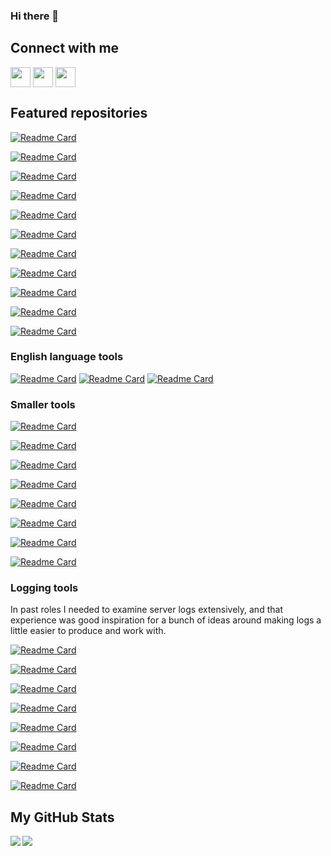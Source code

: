 ### Hi there 👋

<!--
**cjrh/cjrh** is a ✨ _special_ ✨ repository because its `README.md` (this file) appears on your GitHub profile.

Here are some ideas to get you started:

- 🔭 I’m currently working on ...
- 🌱 I’m currently learning ...
- 👯 I’m looking to collaborate on ...
- 🤔 I’m looking for help with ...
- 💬 Ask me about ...
- 📫 How to reach me: ...
- 😄 Pronouns: ...
- ⚡ Fun fact: ...
-->

<h2>Connect with me</h2>
<a href = 'https://pythonomicon.com'> <img width = '32px' align= 'center' src="https://pythonomicon.com/favicon/favicon-32x32.png"/></a> 
<a href = 'https://www.github.com/cjrh'> <img width = '32px' align= 'center' src="https://raw.githubusercontent.com/rahulbanerjee26/githubAboutMeGenerator/main/icons/github.svg"/></a> 
<a href = 'https://www.linkedin.com/in/cjrh'> <img width = '32px' align= 'center' src="https://raw.githubusercontent.com/rahulbanerjee26/githubAboutMeGenerator/main/icons/linked-in-alt.svg"/></a> 

<p></p>

<h2>Featured repositories</h2>

[![Readme Card](https://github-readme-stats.vercel.app/api/pin/?username=cjrh&repo=aiorun&theme=dark)](https://github.com/cjrh/aiorun)

[![Readme Card](https://github-readme-stats.vercel.app/api/pin/?username=cjrh&repo=excitertools&theme=dark)](https://github.com/cjrh/excitertools)

[![Readme Card](https://github-readme-stats.vercel.app/api/pin/?username=cjrh&repo=autoslot&theme=dark)](https://github.com/cjrh/autoslot)

[![Readme Card](https://github-readme-stats.vercel.app/api/pin/?username=cjrh&repo=biodome&theme=dark)](https://github.com/cjrh/biodome)

[![Readme Card](https://github-readme-stats.vercel.app/api/pin/?username=cjrh&repo=coroexecutor&theme=dark)](https://github.com/cjrh/coroexecutor)

[![Readme Card](https://github-readme-stats.vercel.app/api/pin/?username=cjrh&repo=aiomsg&theme=dark)](https://github.com/cjrh/aiomsg)

[![Readme Card](https://github-readme-stats.vercel.app/api/pin/?username=cjrh&repo=lifter&theme=dark)](https://github.com/cjrh/lifter)

[![Readme Card](https://github-readme-stats.vercel.app/api/pin/?username=cjrh&repo=easycython&theme=dark)](https://github.com/cjrh/easycython)

[![Readme Card](https://github-readme-stats.vercel.app/api/pin/?username=cjrh&repo=misu&theme=dark)](https://github.com/cjrh/misu)

[![Readme Card](https://github-readme-stats.vercel.app/api/pin/?username=cjrh&repo=mucro&theme=dark)](https://github.com/cjrh/mucro)

[![Readme Card](https://github-readme-stats.vercel.app/api/pin/?username=cjrh&repo=itertree-rs&theme=dark)](https://github.com/cjrh/itertree-rs)

<h3>English language tools</h3>

[![Readme Card](https://github-readme-stats.vercel.app/api/pin/?username=cjrh&repo=dictomatic&theme=dark)](https://github.com/cjrh/dictomatic)
[![Readme Card](https://github-readme-stats.vercel.app/api/pin/?username=cjrh&repo=thesauromatic&theme=dark)](https://github.com/cjrh/thesauromatic)
[![Readme Card](https://github-readme-stats.vercel.app/api/pin/?username=cjrh&repo=rhymomatic&theme=dark)](https://github.com/cjrh/rhymomatic)

<h3>Smaller tools</h3>

[![Readme Card](https://github-readme-stats.vercel.app/api/pin/?username=cjrh&repo=pwrgen&theme=dark)](https://github.com/cjrh/pwrgen)

[![Readme Card](https://github-readme-stats.vercel.app/api/pin/?username=cjrh&repo=bumpymcbumpface&theme=dark)](https://github.com/cjrh/bumpymcbumpface)

[![Readme Card](https://github-readme-stats.vercel.app/api/pin/?username=cjrh&repo=clonymccloneface&theme=dark)](https://github.com/cjrh/clonymccloneface)

[![Readme Card](https://github-readme-stats.vercel.app/api/pin/?username=cjrh&repo=dockerctx&theme=dark)](https://github.com/cjrh/dockerctx)

[![Readme Card](https://github-readme-stats.vercel.app/api/pin/?username=cjrh&repo=aiohealthcheck&theme=dark)](https://github.com/cjrh/aiohealthcheck)

[![Readme Card](https://github-readme-stats.vercel.app/api/pin/?username=cjrh&repo=templitz&theme=dark)](https://github.com/cjrh/templitz)

[![Readme Card](https://github-readme-stats.vercel.app/api/pin/?username=cjrh&repo=cjrh_template&theme=dark)](https://github.com/cjrh/cjrh_template)

[![Readme Card](https://github-readme-stats.vercel.app/api/pin/?username=cjrh&repo=google-images-downloader&theme=dark)](https://github.com/cjrh/cjrh_template)

<h3>Logging tools</h3>

In past roles I needed to examine server logs extensively, and that 
experience was good inspiration for a bunch of ideas around making logs
a little easier to produce and work with.

[![Readme Card](https://github-readme-stats.vercel.app/api/pin/?username=cjrh&repo=logjson&theme=dark)](https://github.com/cjrh/logjson)

[![Readme Card](https://github-readme-stats.vercel.app/api/pin/?username=cjrh&repo=loghandlerzmq&theme=dark)](https://github.com/cjrh/loghandlerzmq)

[![Readme Card](https://github-readme-stats.vercel.app/api/pin/?username=cjrh&repo=logbind&theme=dark)](https://github.com/cjrh/logbind)

[![Readme Card](https://github-readme-stats.vercel.app/api/pin/?username=cjrh&repo=aiologfields&theme=dark)](https://github.com/cjrh/aiologfields)

[![Readme Card](https://github-readme-stats.vercel.app/api/pin/?username=cjrh&repo=arglog&theme=dark)](https://github.com/cjrh/arglog)

[![Readme Card](https://github-readme-stats.vercel.app/api/pin/?username=cjrh&repo=perflog&theme=dark)](https://github.com/cjrh/perflog)

[![Readme Card](https://github-readme-stats.vercel.app/api/pin/?username=cjrh&repo=sqllogformatter&theme=dark)](https://github.com/cjrh/sqllogformatter)

[![Readme Card](https://github-readme-stats.vercel.app/api/pin/?username=cjrh&repo=sqllogformatter&theme=dark)](https://github.com/cjrh/sqllogformatter)

<h2>My GitHub Stats</h2>

<a href="https://github.com/anuraghazra/github-readme-stats">
<img align="left" src="https://github-readme-stats.vercel.app/api?username=cjrh&count_private=true&show_icons=true&include_all_commits=true&theme=dark" />
</a>
<a href="https://github.com/anuraghazra/convoychat">
<img align="center" src="https://github-readme-stats.vercel.app/api/top-langs/?username=cjrh&theme=dark&hide=jupyter%20notebook,html,css,scss,javascript" />
</a>
